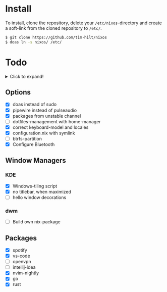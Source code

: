 # Install

To install, clone the repository, delete your `/etc/nixos`-directory and create a soft-link from the cloned repository to `/etc/`.

``` bash
$ git clone https://github.com/tim-hilt/nixos
$ doas ln -s nixos/ /etc/
```

# Todo

<details>
  <summary>Click to expand!</>

  ## Options
  
  - [x] doas instead of sudo
  - [x] pipewire instead of pulseaudio
  - [x] packages from unstable channel
  - [ ] dotfiles-management with home-manager
  - [x] correct keyboard-model and locales
  - [x] configuration.nix with symlink
  - [ ] btrfs-partition
  - [x] Configure Bluetooth
  
  ## Window Managers
  
  ### KDE
  
  - [x] Windows-tiling script
  - [x] no titlebar, when maximized
  - [ ] hello window decorations
  
  ### dwm
  
  - [ ] Build own nix-package
  
  ## Packages
  
  - [x] spotify
  - [x] vs-code
  - [ ] openvpn
  - [ ] intellij-idea
  - [x] nvim-nightly
  - [x] go
  - [x] rust
</details>
